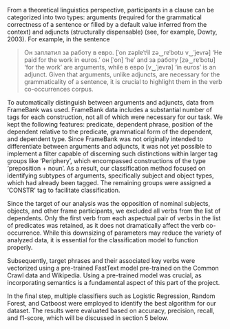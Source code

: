 From a theoretical linguistics perspective, participants in a clause can be categorized into two types: arguments (required for the grammatical correctness of a sentence or filled by a default value inferred from the context) and adjuncts (structurally dispensable) (see, for example, Dowty, 2003). For example, in the sentence
>Он заплатил за работу в евро. [ˈon zəplɐˈtʲil zə‿rɐˈbotʊ v‿ˈjevrə]
>‘He paid for the work in euros.’
он [ˈon] ‘he’ and за работу [zə‿rɐˈbotʊ] ‘for the work’ are arguments, while в евро [v‿ˈjevrə] ‘in euros’ is an adjunct. Given that arguments, unlike adjuncts, are necessary for the grammaticality of a sentence, it is crucial to highlight them in the verb co-occurrences corpus.

To automatically distinguish between arguments and adjuncts, data from FrameBank was used. FrameBank data includes a substantial number of tags for each construction, not all of which were necessary for our task. We kept the following features: predicate, dependent phrase, position of the dependent relative to the predicate, grammatical form of the dependent, and dependent type. Since FrameBank was not originally intended to differentiate between arguments and adjuncts, it was not yet possible to implement a filter capable of discerning such distinctions within larger tag groups like ‘Periphery’, which encompassed constructions of the type ‘preposition + noun’. As a result, our classification method focused on identifying subtypes of arguments, specifically subject and object types, which had already been tagged. The remaining groups were assigned a ‘CONSTR’ tag to facilitate classification.

Since the target of our analysis was the opposition of nominal subjects, objects, and other frame participants, we excluded all verbs from the list of dependents. Only the first verb from each aspectual pair of verbs in the list of predicates was retained, as it does not dramatically affect the verb co-occurrence. While this downsizing of parameters may reduce the variety of analyzed data, it is essential for the classification model to function properly.

Subsequently, target phrases and their associated key verbs were vectorized using a pre-trained FastText model pre-trained on the Common Crawl data and Wikipedia. Using a pre-trained model was crucial, as incorporating semantics is a fundamental aspect of this part of the project.

In the final step, multiple classifiers such as Logistic Regression, Random Forest, and Catboost were employed to identify the best algorithm for our dataset. The results were evaluated based on accuracy, precision, recall, and f1-score, which will be discussed in section 5 below. 
